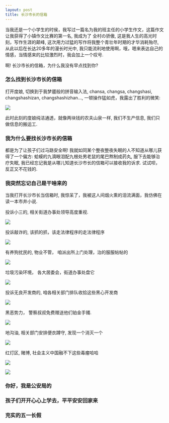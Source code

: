 ```yaml
---
layout: post
title: 长沙市长的信箱
---
```


当我还是一个小学生的时侯，我写过一篇名为我的班主任的小学生作文，这篇作文让我获得了小镇作文比赛的第一名, 我成为了 全村の骄傲, 这是我人生的高光时刻，写作生涯的颠峰, 这次用力过猛的写作将我整个青壮年时期的才华消耗殆尽, 从此以后在长达20多年的漫长时光中, 我只能流利地使用啊，哦，嗯来表达自己的情感，当情感来的比较激烈时，我会加上一个叹号. 

啊! 长沙市长的信箱，为什么我没有早点找到你?


### 怎么找到长沙市长的信箱

打开度娘, 切换到于我梦靥般的拼音输入法, chansa, changsa, changshasi, changshashizan, changshashizhan..., 一顿操作猛如虎，我露出了胜利的微笑:

![](/images/Snip20190501_29.png)

此时此刻的度娘纯洁通透，就像两块钱的农夫山泉一样, 我们不生产信息, 我们只做信息的搬运工.


### 我为什么要找长沙市长的信箱

都是为了让孩子们过马路安全啊! 我就如同某个整夜整夜失眠的人不知道从哪儿获得了一个偏方: 蛤蟆的九滴眼泪配九根处男老鼠的尾巴熬制成药丸, 服下去能够治疗失眠, 我已经忘记我是从哪儿知道长沙市长的信箱可以接收我的诉求. 试试呗，反正又不花钱的.

### 我突然忘记自己是干啥来的

当我打开长沙市长当信箱时, 我惊呆了，我被这人间烟火熏的泪流满面，我仿佛在读一本市井小说.

投诉小三的, 相关街道办事处领导高度重视.

![](/images/Snip20190504_30.png)

投诉敲诈的, 该抓的抓，该走法律程序的走法律程序

![](/images/Snip20190504_31.png)

有养狗扰民的, 物业不管， 咱派出所上门处理，治的服服帖帖的

![](/images/Snip20190504_32.png)

垃圾污染环境， 各大居委会，街道办事处盘它

![](/images/Snip20190504_33.png)

投诉无良开发商的, 咱各相关部门排队收拾这些黑心开发商

![](/images/Snip20190504_34.png)

黑恶势力， 警察叔叔免费赠送他们铂金手镯.

![](/images/Snip20190504_36.png)

地沟油, 相关部门安排便衣蹲守, 发现一个消灭一个

![](/images/Snip20190504_37.png)

红灯区, 赌博, 社会主义中国融不下这些毒瘤哈哈

![](/images/Snip20190504_39.png)

![](/images/Snip20190504_40.png)

### 你好，我是公安局的

### 孩子们开开心心上学去，平平安安回家来

### 充实的五一长假
